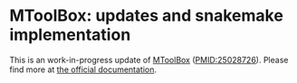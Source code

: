 # MToolBox: updates and snakemake implementation

This is an work-in-progress update of [MToolBox](https://github.com/mitoNGS/MToolBox) ([PMID:25028726](https://pubmed.ncbi.nlm.nih.gov/25028726/)). Please find more at [the official documentation](https://mtoolbox-snakemake.readthedocs.io/en/sept_2020_doc/index.html).
